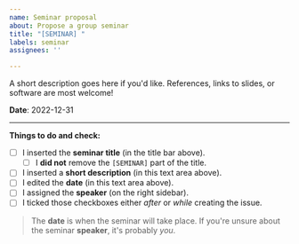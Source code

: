 ```yaml
---
name: Seminar proposal
about: Propose a group seminar
title: "[SEMINAR] "
labels: seminar
assignees: ''

---
```


A short description goes here if you'd like. References, links to slides, or software are most welcome!

**Date**: 2022-12-31

---

**Things to do and check:**

- [ ] I inserted the **seminar title** (in the title bar above).
  - [ ] I **did not** remove the `[SEMINAR]` part of the title.
- [ ] I inserted a **short description** (in this text area above).
- [ ] I edited the **date** (in this text area above).
- [ ] I assigned the **speaker** (on the right sidebar).
- [ ] I ticked those checkboxes either *after* or *while* creating the issue.

> The **date** is when the seminar will take place. If you're unsure about the seminar **speaker**, it's probably *you*.
